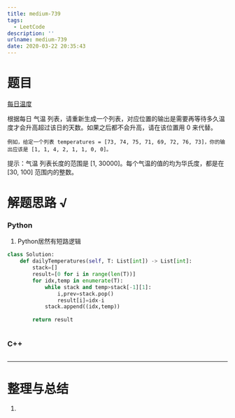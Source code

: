 ```yaml
---
title: medium-739
tags:
  - LeetCode
description: ''
urlname: medium-739
date: 2020-03-22 20:35:43
---
```


# 题目

[每日温度](https://leetcode-cn.com/problems/daily-temperatures/)

根据每日 气温 列表，请重新生成一个列表，对应位置的输出是需要再等待多久温度才会升高超过该日的天数。如果之后都不会升高，请在该位置用 0 来代替。

```
例如，给定一个列表 temperatures = [73, 74, 75, 71, 69, 72, 76, 73]，你的输出应该是 [1, 1, 4, 2, 1, 1, 0, 0]。
```

提示：气温 列表长度的范围是 [1, 30000]。每个气温的值的均为华氏度，都是在 [30, 100] 范围内的整数。



# 解题思路 √

### Python

1. Python居然有短路逻辑

```python
class Solution:
    def dailyTemperatures(self, T: List[int]) -> List[int]:
        stack=[]
        result=[0 for i in range(len(T))]
        for idx,temp in enumerate(T):
            while stack and temp>stack[-1][1]:
                i,prev=stack.pop()
                result[i]=idx-i
            stack.append((idx,temp))
            
        return result
```


```python

```



### C++

```cpp

```

---



# 整理与总结

1. 

